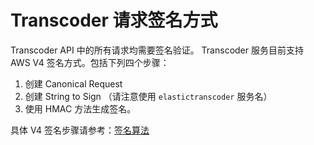 # Transcoder 请求签名方式

Transcoder API 中的所有请求均需要签名验证。
Transcoder 服务目前支持 AWS V4 签名方式。包括下列四个步骤：
1. 创建 Canonical Request
2. 创建 String to Sign （请注意使用 `elastictranscoder` 服务名）
3. 使用 HMAC 方法生成签名。

具体 V4 签名步骤请参考：[签名算法](/doc/s2/signature/signature.html#添加version-4-签名：)
